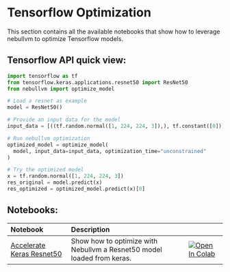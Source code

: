 # **Tensorflow Optimization**

This section contains all the available notebooks that show how to leverage nebullvm to optimize Tensorflow models.

## Tensorflow API quick view:

``` python
import tensorflow as tf
from tensorflow.keras.applications.resnet50 import ResNet50
from nebullvm import optimize_model

# Load a resnet as example
model = ResNet50()

# Provide an input data for the model    
input_data = [((tf.random.normal([1, 224, 224, 3]),), tf.constant([0]))]

# Run nebullvm optimization
optimized_model = optimize_model(
  model, input_data=input_data, optimization_time="unconstrained"
)

# Try the optimized model
x = tf.random.normal([1, 224, 224, 3])
res_original = model.predict(x)
res_optimized = optimized_model.predict(x)[0]
```

## Notebooks:
| Notebook                                                                                                                                       | Description                                                            |                                                                                                                                                                                                                                                                                                             |
|:-----------------------------------------------------------------------------------------------------------------------------------------------|:-----------------------------------------------------------------------|:------------------------------------------------------------------------------------------------------------------------------------------------------------------------------------------------------------------------------------------------------------------------------------------------------------|
| [Accelerate Keras Resnet50](https://github.com/nebuly-ai/nebullvm/blob/main/notebooks/tensorflow/Accelerate_Tensorflow_ResNet50_with_nebullvm.ipynb) | Show how to optimize with Nebullvm a Resnet50 model loaded from keras. | [![Open In Colab](https://colab.research.google.com/assets/colab-badge.svg)](https://colab.research.google.com/drive/1uv3diN_LavkP1Dcc0bkloGrqrn3Yk9ff?usp=sharing) |
